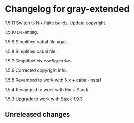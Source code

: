 # Changelog for gray-extended

1.5.11 Switch to Nix flake builds.
       Update copyright.

1.5.10 De-linting.

1.5.9 Simplified cabal file again.

1.5.8 Simplified cabal file.

1.5.7 Simplified nix configuration.

1.5.6 Corrected copyright info.

1.5.5 Revamped to work with Nix + cabal-install

1.5.4 Revamped to work with Nix + Stack.

1.5.3 Upgrade to work with Stack 1.9.3

## Unreleased changes
